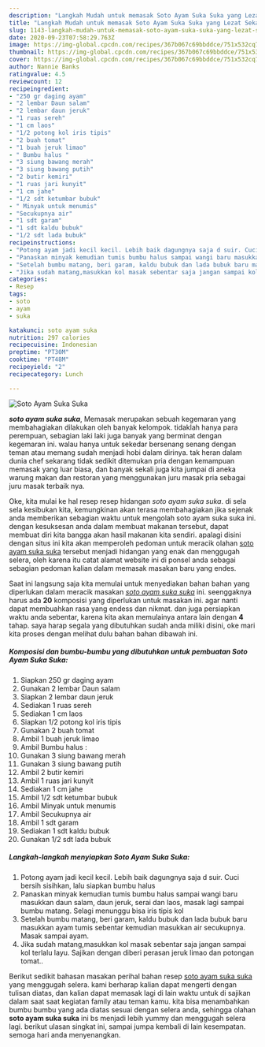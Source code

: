 ```yaml
---
description: "Langkah Mudah untuk memasak Soto Ayam Suka Suka yang Lezat Sekali"
title: "Langkah Mudah untuk memasak Soto Ayam Suka Suka yang Lezat Sekali"
slug: 1143-langkah-mudah-untuk-memasak-soto-ayam-suka-suka-yang-lezat-sekali
date: 2020-09-23T07:58:29.763Z
image: https://img-global.cpcdn.com/recipes/367b067c69bbddce/751x532cq70/soto-ayam-suka-suka-foto-resep-utama.jpg
thumbnail: https://img-global.cpcdn.com/recipes/367b067c69bbddce/751x532cq70/soto-ayam-suka-suka-foto-resep-utama.jpg
cover: https://img-global.cpcdn.com/recipes/367b067c69bbddce/751x532cq70/soto-ayam-suka-suka-foto-resep-utama.jpg
author: Nannie Banks
ratingvalue: 4.5
reviewcount: 12
recipeingredient:
- "250 gr daging ayam"
- "2 lembar Daun salam"
- "2 lembar daun jeruk"
- "1 ruas sereh"
- "1 cm laos"
- "1/2 potong kol iris tipis"
- "2 buah tomat"
- "1 buah jeruk limao"
- " Bumbu halus "
- "3 siung bawang merah"
- "3 siung bawang putih"
- "2 butir kemiri"
- "1 ruas jari kunyit"
- "1 cm jahe"
- "1/2 sdt ketumbar bubuk"
- " Minyak untuk menumis"
- "Secukupnya air"
- "1 sdt garam"
- "1 sdt kaldu bubuk"
- "1/2 sdt lada bubuk"
recipeinstructions:
- "Potong ayam jadi kecil kecil. Lebih baik dagungnya saja d suir. Cuci bersih sisihkan, lalu siapkan bumbu halus"
- "Panaskan minyak kemudian tumis bumbu halus sampai wangi baru masukkan daun salam, daun jeruk, serai dan laos, masak lagi sampai bumbu matang. Selagi menunggu bisa iris tipis kol"
- "Setelah bumbu matang, beri garam, kaldu bubuk dan lada bubuk baru masukkan ayam tumis sebentar kemudian masukkan air secukupnya. Masak sampai ayam."
- "Jika sudah matang,masukkan kol masak sebentar saja jangan sampai kol terlalu layu. Sajikan dengan diberi perasan jeruk limao dan potongan tomat.."
categories:
- Resep
tags:
- soto
- ayam
- suka

katakunci: soto ayam suka 
nutrition: 297 calories
recipecuisine: Indonesian
preptime: "PT30M"
cooktime: "PT48M"
recipeyield: "2"
recipecategory: Lunch

---
```



![Soto Ayam Suka Suka](https://img-global.cpcdn.com/recipes/367b067c69bbddce/751x532cq70/soto-ayam-suka-suka-foto-resep-utama.jpg)

<b><i>soto ayam suka suka</i></b>, Memasak merupakan sebuah kegemaran yang membahagiakan dilakukan oleh banyak kelompok. tidaklah hanya para perempuan, sebagian laki laki juga banyak yang berminat dengan kegemaran ini. walau hanya untuk sekedar bersenang senang dengan teman atau memang sudah menjadi hobi dalam dirinya. tak heran dalam dunia chef sekarang tidak sedikit ditemukan pria dengan kemampuan memasak yang luar biasa, dan banyak sekali juga kita jumpai di aneka warung makan dan restoran yang menggunakan juru masak pria sebagai juru masak terbaik nya.

Oke, kita mulai ke hal resep resep hidangan <i>soto ayam suka suka</i>. di sela sela kesibukan kita, kemungkinan akan terasa membahagiakan jika sejenak anda memberikan sebagian waktu untuk mengolah soto ayam suka suka ini. dengan kesuksesan anda dalam membuat makanan tersebut, dapat membuat diri kita bangga akan hasil makanan kita sendiri. apalagi disini dengan situs ini kita akan memperoleh pedoman untuk meracik olahan <u>soto ayam suka suka</u> tersebut menjadi hidangan yang enak dan menggugah selera, oleh karena itu catat alamat website ini di ponsel anda sebagai sebagian pedoman kalian dalam memasak masakan baru yang endes.




Saat ini langsung saja kita memulai untuk menyediakan bahan bahan yang diperlukan dalam meracik masakan <u><i>soto ayam suka suka</i></u> ini. seenggaknya harus ada <b>20</b> komposisi yang diperlukan untuk masakan ini. agar nanti dapat membuahkan rasa yang endess dan nikmat. dan juga persiapkan waktu anda sebentar, karena kita akan memulainya antara lain dengan <b>4</b> tahap. saya harap segala yang dibutuhkan sudah anda miliki disini, oke mari kita proses dengan melihat dulu bahan bahan dibawah ini.

<!--inarticleads1-->

##### Komposisi dan bumbu-bumbu yang dibutuhkan untuk pembuatan Soto Ayam Suka Suka:

1. Siapkan 250 gr daging ayam
1. Gunakan 2 lembar Daun salam
1. Siapkan 2 lembar daun jeruk
1. Sediakan 1 ruas sereh
1. Sediakan 1 cm laos
1. Siapkan 1/2 potong kol iris tipis
1. Gunakan 2 buah tomat
1. Ambil 1 buah jeruk limao
1. Ambil  Bumbu halus :
1. Gunakan 3 siung bawang merah
1. Gunakan 3 siung bawang putih
1. Ambil 2 butir kemiri
1. Ambil 1 ruas jari kunyit
1. Sediakan 1 cm jahe
1. Ambil 1/2 sdt ketumbar bubuk
1. Ambil  Minyak untuk menumis
1. Ambil Secukupnya air
1. Ambil 1 sdt garam
1. Sediakan 1 sdt kaldu bubuk
1. Gunakan 1/2 sdt lada bubuk




<!--inarticleads2-->

##### Langkah-langkah menyiapkan Soto Ayam Suka Suka:

1. Potong ayam jadi kecil kecil. Lebih baik dagungnya saja d suir. Cuci bersih sisihkan, lalu siapkan bumbu halus
1. Panaskan minyak kemudian tumis bumbu halus sampai wangi baru masukkan daun salam, daun jeruk, serai dan laos, masak lagi sampai bumbu matang. Selagi menunggu bisa iris tipis kol
1. Setelah bumbu matang, beri garam, kaldu bubuk dan lada bubuk baru masukkan ayam tumis sebentar kemudian masukkan air secukupnya. Masak sampai ayam.
1. Jika sudah matang,masukkan kol masak sebentar saja jangan sampai kol terlalu layu. Sajikan dengan diberi perasan jeruk limao dan potongan tomat..




Berikut sedikit bahasan masakan perihal bahan resep <u>soto ayam suka suka</u> yang menggugah selera. kami berharap kalian dapat mengerti dengan tulisan diatas, dan kalian dapat memasak lagi di lain waktu untuk di sajikan dalam saat saat kegiatan family atau teman kamu. kita bisa menambahkan bumbu bumbu yang ada diatas sesuai dengan selera anda, sehingga olahan <b>soto ayam suka suka</b> ini bs menjadi lebih yummy dan menggugah selera lagi. berikut ulasan singkat ini, sampai jumpa kembali di lain kesempatan. semoga hari anda menyenangkan.
